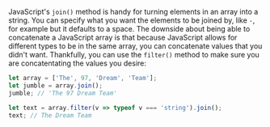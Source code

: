 JavaScript's `join()` method is handy for turning elements in
an array into a string. You can specify what you want the
elements to be joined by, like  `-`, for example but it defaults to a space.
The downside about being able to concatenate a JavaScript array is that
because JavaScript allows for different types to be in the same
array, you can concatenate values that you didn't want. Thankfully,
you can use the `filter()` method to make sure you are concatentating
the values you desire:

```javascript
let array = ['The', 97, 'Dream', 'Team'];
let jumble = array.join();
jumble; // 'The 97 Dream Team'

let text = array.filter(v => typeof v === 'string').join();
text; // The Dream Team
```
